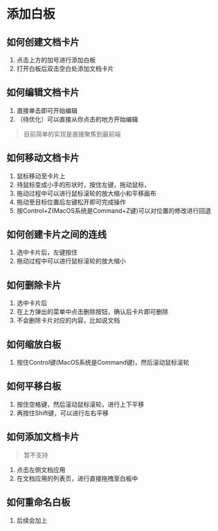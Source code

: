 # 添加白板

## 如何创建文档卡片
1. 点击上方的加号进行添加白板
2. 打开白板后双击空白处添加文档卡片

## 如何编辑文档卡片
1. 直接单击即可开始编辑
2. （待优化）可以直接从你点击的地方开始编辑
> 目前简单的实现是直接聚焦到最前端

## 如何移动文档卡片
1. 鼠标移动至卡片上
2. 待鼠标变成小手的形状时，按住左键，拖动鼠标，
3. 拖动过程中可以进行鼠标滚轮的放大缩小和平移画布
4. 拖动至目标位置后左键松开即可完成操作
5. 按Control+Z(MacOS系统是Command+Z键)可以对位置的修改进行回退

## 如何创建卡片之间的连线
1. 选中卡片后，左键按住
2. 拖动过程中可以进行鼠标滚轮的放大缩小

## 如何删除卡片
1. 选中卡片后
2. 在上方弹出的菜单中点击删除按钮，确认后卡片即可删除
3. 不会删除卡片对应的内容，比如说文档

## 如何缩放白板
1. 按住Control键(MacOS系统是Command键)，然后滚动鼠标滚轮

## 如何平移白板
1. 按住空格键，然后滚动鼠标滚轮，进行上下平移
2. 再按住Shift键，可以进行左右平移

## 如何添加文档卡片
> 暂不支持
1. 点击左侧文档应用
2. 在文档应用的列表页，进行直接拖拽至白板中

## 如何重命名白板
1. 后续会加上
